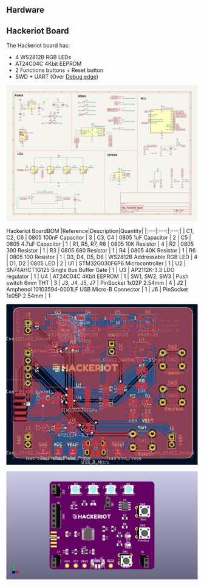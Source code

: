 ## Hardware
## Hackeriot Board
The Hackeriot board has:
* 4 WS2812B RGB LEDs
* AT24C04C 4Kbit EEPROM
* 2 Functions buttons + Reset button
* SWD + UART (Over [Debug edge](https://debug-edge.io/))

![Hackeriot BoardSchematic](/images/2024/hackeriot_board_schematic.png)

Hackeriot BoardBOM
|Reference|Description|Quantity|
|:---|:---:|:---:|
| C1, C2, C6 | 0805 100nF Capacitor | 3
| C3, C4 | 0805 1uF Capacitor | 2
| C5 | 0805 4.7uF Capacitor | 1
| R1, R5, R7, R8 | 0805 10K Resistor | 4
| R2 | 0805 390 Resistor | 1
| R3 | 0805 680 Resistor | 1
| R4 | 0805 40K Resistor | 1
| R6 | 0805 100 Resistor | 1
| D3, D4, D5, D6 | WS2812B Addressable RGB LED | 4
| D1, D2 | 0805 LED | 2
| U1 | STM32G030F6P6 Microcontroller | 1
| U2 | SN74AHCT1G125 Single Bus Buffer Gate | 1
| U3 | AP2112K-3.3 LDO regulator | 1
| U4 | AT24C04C 4Kbit EEPROM | 1
| SW1, SW2, SW3 | Push switch 6mm THT | 3
| J3, J4, J5, J7 | PinSocket 1x02P 2.54mm | 4
| J2 | Amphenol 10103594-0001LF USB Micro-B Connector | 1
| J6 |  PinSocket 1x05P 2.54mm | 1


![Hackeriot Board](/images/2024/hackeriot_board_layout.png)

![Hackeriot Board](/images/2024/hackeriot_board_preview.png)